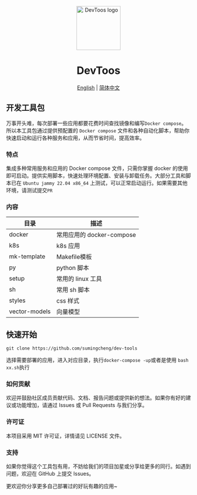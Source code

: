 <div align="center">
<a href="https://github.com/sumingcheng/DevTools"><img src="https://github.com/sumingcheng/DevTools/assets/21992204/ea3d950c-823b-4a53-9299-3c0a9234a5d9" width="120" height="120" alt="DevToos logo" ></a>

# DevToos

<p align="center">
  <a href="./README_EN.md">English</a> |
  <a href="./README.md">简体中文</a>
</p>
</div>


## 开发工具包

万事开头难，每次部署一些应用都要花费时间查找镜像和编写`Docker compose`。所以本工具包通过提供预配置的 `Docker compose` 文件和各种自动化脚本，帮助你快速启动和运行各种服务和应用，从而节省时间，提高效率。

### 特点

集成多种常用服务和应用的 Docker compose 文件，只需你掌握 docker 的使用即可启动。提供实用脚本，快速处理环境配置、安装与卸载任务。大部分工具和脚本已在 `Ubuntu jammy 22.04 x86_64` 上测试，可以正常启动运行。如果需要其他环境，请测试提交`PR`

### 内容

| 目录          | **描述**                  |
| ------------- | ------------------------- |
| docker        | 常用应用的 docker-compose |
| k8s           | k8s 应用                  |
| mk-template   | Makefile模板              |
| py            | python 脚本               |
| setup         | 常用的 linux 工具         |
| sh            | 常用 sh 脚本              |
| styles        | css 样式                  |
| vector-models | 向量模型                  |

## 快速开始

```git
git clone https://github.com/sumingcheng/dev-tools
```

选择需要部署的应用，进入对应目录，执行`docker-compose -up`或者是使用 `bash xx.sh`执行

### 如何贡献

欢迎并鼓励社区成员贡献代码、文档、报告问题或提供新的想法。如果你有好的建议或功能增加，请通过 Issues 或 Pull Requests 与我们分享。

### 许可证

本项目采用 MIT 许可证，详情请见 LICENSE 文件。

### 支持

如果你觉得这个工具包有用，不妨给我们的项目加星或分享给更多的同行。如遇到问题，欢迎在 GitHub 上提交 Issues。

更欢迎你分享更多自己部署过的好玩有趣的应用~

